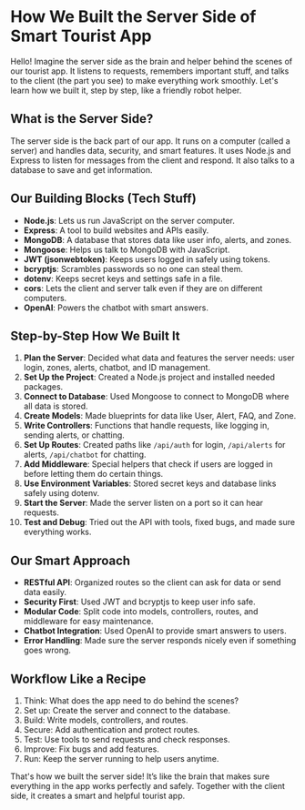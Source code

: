 # How We Built the Server Side of Smart Tourist App

Hello! Imagine the server side as the brain and helper behind the scenes of our tourist app. It listens to requests, remembers important stuff, and talks to the client (the part you see) to make everything work smoothly. Let's learn how we built it, step by step, like a friendly robot helper.

## What is the Server Side?
The server side is the back part of our app. It runs on a computer (called a server) and handles data, security, and smart features. It uses Node.js and Express to listen for messages from the client and respond. It also talks to a database to save and get information.

## Our Building Blocks (Tech Stuff)
- **Node.js**: Lets us run JavaScript on the server computer.
- **Express**: A tool to build websites and APIs easily.
- **MongoDB**: A database that stores data like user info, alerts, and zones.
- **Mongoose**: Helps us talk to MongoDB with JavaScript.
- **JWT (jsonwebtoken)**: Keeps users logged in safely using tokens.
- **bcryptjs**: Scrambles passwords so no one can steal them.
- **dotenv**: Keeps secret keys and settings safe in a file.
- **cors**: Lets the client and server talk even if they are on different computers.
- **OpenAI**: Powers the chatbot with smart answers.

## Step-by-Step How We Built It
1. **Plan the Server**: Decided what data and features the server needs: user login, zones, alerts, chatbot, and ID management.
2. **Set Up the Project**: Created a Node.js project and installed needed packages.
3. **Connect to Database**: Used Mongoose to connect to MongoDB where all data is stored.
4. **Create Models**: Made blueprints for data like User, Alert, FAQ, and Zone.
5. **Write Controllers**: Functions that handle requests, like logging in, sending alerts, or chatting.
6. **Set Up Routes**: Created paths like `/api/auth` for login, `/api/alerts` for alerts, `/api/chatbot` for chatting.
7. **Add Middleware**: Special helpers that check if users are logged in before letting them do certain things.
8. **Use Environment Variables**: Stored secret keys and database links safely using dotenv.
9. **Start the Server**: Made the server listen on a port so it can hear requests.
10. **Test and Debug**: Tried out the API with tools, fixed bugs, and made sure everything works.

## Our Smart Approach
- **RESTful API**: Organized routes so the client can ask for data or send data easily.
- **Security First**: Used JWT and bcryptjs to keep user info safe.
- **Modular Code**: Split code into models, controllers, routes, and middleware for easy maintenance.
- **Chatbot Integration**: Used OpenAI to provide smart answers to users.
- **Error Handling**: Made sure the server responds nicely even if something goes wrong.

## Workflow Like a Recipe
1. Think: What does the app need to do behind the scenes?
2. Set up: Create the server and connect to the database.
3. Build: Write models, controllers, and routes.
4. Secure: Add authentication and protect routes.
5. Test: Use tools to send requests and check responses.
6. Improve: Fix bugs and add features.
7. Run: Keep the server running to help users anytime.

That's how we built the server side! It’s like the brain that makes sure everything in the app works perfectly and safely. Together with the client side, it creates a smart and helpful tourist app.
